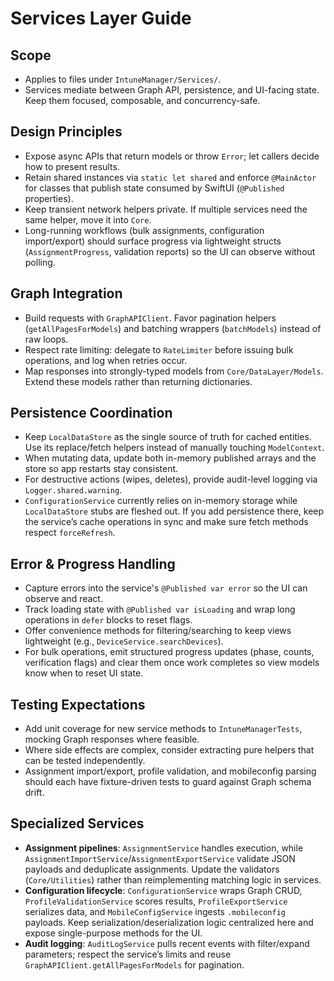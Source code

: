 # Services Layer Guide

## Scope
- Applies to files under `IntuneManager/Services/`.
- Services mediate between Graph API, persistence, and UI-facing state. Keep them focused, composable, and concurrency-safe.

## Design Principles
- Expose async APIs that return models or throw `Error`; let callers decide how to present results.
- Retain shared instances via `static let shared` and enforce `@MainActor` for classes that publish state consumed by SwiftUI (`@Published` properties).
- Keep transient network helpers private. If multiple services need the same helper, move it into `Core`.
- Long-running workflows (bulk assignments, configuration import/export) should surface progress via lightweight structs (`AssignmentProgress`, validation reports) so the UI can observe without polling.

## Graph Integration
- Build requests with `GraphAPIClient`. Favor pagination helpers (`getAllPagesForModels`) and batching wrappers (`batchModels`) instead of raw loops.
- Respect rate limiting: delegate to `RateLimiter` before issuing bulk operations, and log when retries occur.
- Map responses into strongly-typed models from `Core/DataLayer/Models`. Extend these models rather than returning dictionaries.

## Persistence Coordination
- Keep `LocalDataStore` as the single source of truth for cached entities. Use its replace/fetch helpers instead of manually touching `ModelContext`.
- When mutating data, update both in-memory published arrays and the store so app restarts stay consistent.
- For destructive actions (wipes, deletes), provide audit-level logging via `Logger.shared.warning`.
- `ConfigurationService` currently relies on in-memory storage while `LocalDataStore` stubs are fleshed out. If you add persistence there, keep the service’s cache operations in sync and make sure fetch methods respect `forceRefresh`.

## Error & Progress Handling
- Capture errors into the service's `@Published var error` so the UI can observe and react.
- Track loading state with `@Published var isLoading` and wrap long operations in `defer` blocks to reset flags.
- Offer convenience methods for filtering/searching to keep views lightweight (e.g., `DeviceService.searchDevices`).
- For bulk operations, emit structured progress updates (phase, counts, verification flags) and clear them once work completes so view models know when to reset UI state.

## Testing Expectations
- Add unit coverage for new service methods to `IntuneManagerTests`, mocking Graph responses where feasible.
- Where side effects are complex, consider extracting pure helpers that can be tested independently.
- Assignment import/export, profile validation, and mobileconfig parsing should each have fixture-driven tests to guard against Graph schema drift.

## Specialized Services
- **Assignment pipelines**: `AssignmentService` handles execution, while `AssignmentImportService`/`AssignmentExportService` validate JSON payloads and deduplicate assignments. Update the validators (`Core/Utilities`) rather than reimplementing matching logic in services.
- **Configuration lifecycle**: `ConfigurationService` wraps Graph CRUD, `ProfileValidationService` scores results, `ProfileExportService` serializes data, and `MobileConfigService` ingests `.mobileconfig` payloads. Keep serialization/deserialization logic centralized here and expose single-purpose methods for the UI.
- **Audit logging**: `AuditLogService` pulls recent events with filter/expand parameters; respect the service’s limits and reuse `GraphAPIClient.getAllPagesForModels` for pagination.
